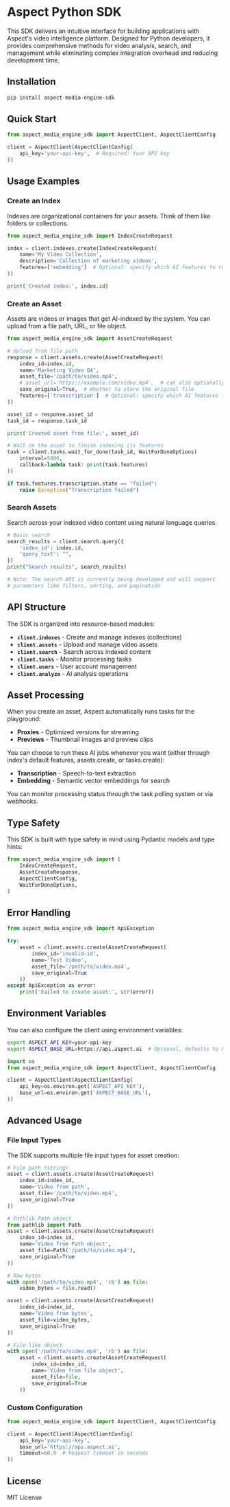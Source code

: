 # Aspect Python SDK

This SDK delivers an intuitive interface for building applications with Aspect's video intelligence platform. Designed for Python developers, it provides comprehensive methods for video analysis, search, and management while eliminating complex integration overhead and reducing development time.

## Installation

```bash
pip install aspect-media-engine-sdk
```

## Quick Start

```python
from aspect_media_engine_sdk import AspectClient, AspectClientConfig

client = AspectClient(AspectClientConfig(
    api_key='your-api-key',  # Required: Your API key 
))
```

## Usage Examples

### Create an Index

Indexes are organizational containers for your assets. Think of them like folders or collections.

```python
from aspect_media_engine_sdk import IndexCreateRequest

index = client.indexes.create(IndexCreateRequest(
    name='My Video Collection',
    description='Collection of marketing videos',
    features=['embedding']  # Optional: specify which AI features to run by default on all assets when they're created in this index
))

print('Created index:', index.id)
```

### Create an Asset

Assets are videos or images that get AI-indexed by the system. You can upload from a file path, URL, or file object.

```python
from aspect_media_engine_sdk import AssetCreateRequest

# Upload from file path
response = client.assets.create(AssetCreateRequest(
    index_id=index.id,
    name='Marketing Video Q4',
    asset_file='/path/to/video.mp4',
    # asset_url='https://example.com/video.mp4',  # can also optionally pass a url instead of file
    save_original=True,  # Whether to store the original file
    features=['transcription']  # Optional: specify which AI features to additionally run specifically for this asset (union with index default features)
))

asset_id = response.asset_id
task_id = response.task_id

print('Created asset from file:', asset_id)

# Wait on the asset to finish indexing its features
task = client.tasks.wait_for_done(task_id, WaitForDoneOptions(
    interval=5000,
    callback=lambda task: print(task.features)
))

if task.features.transcription.state == "failed":
    raise Exception("Transcription failed")
```

### Search Assets

Search across your indexed video content using natural language queries.

```python
# Basic search
search_results = client.search.query({
    'index_id': index.id,
    'query_text': "",
})
print("Search results", search_results)

# Note: The search API is currently being developed and will support
# parameters like filters, sorting, and pagination
```

## API Structure

The SDK is organized into resource-based modules:

- **`client.indexes`** - Create and manage indexes (collections)
- **`client.assets`** - Upload and manage video assets
- **`client.search`** - Search across indexed content
- **`client.tasks`** - Monitor processing tasks
- **`client.users`** - User account management
- **`client.analyze`** - AI analysis operations

## Asset Processing

When you create an asset, Aspect automatically runs tasks for the playground:

- **Proxies** - Optimized versions for streaming
- **Previews** - Thumbnail images and preview clips

You can choose to run these AI jobs whenever you want (either through index's default features, assets.create, or tasks.create):

- **Transcription** - Speech-to-text extraction
- **Embedding** - Semantic vector embeddings for search

You can monitor processing status through the task polling system or via webhooks.

## Type Safety

This SDK is built with type safety in mind using Pydantic models and type hints:

```python
from aspect_media_engine_sdk import (
    IndexCreateRequest,
    AssetCreateResponse,
    AspectClientConfig,
    WaitForDoneOptions,
)
```

## Error Handling

```python
from aspect_media_engine_sdk import ApiException

try:
    asset = client.assets.create(AssetCreateRequest(
        index_id='invalid-id',
        name='Test Video',
        asset_file='/path/to/video.mp4',
        save_original=True
    ))
except ApiException as error:
    print('Failed to create asset:', str(error))
```

## Environment Variables

You can also configure the client using environment variables:

```bash
export ASPECT_API_KEY=your-api-key
export ASPECT_BASE_URL=https://api.aspect.ai  # Optional, defaults to https://api.aspect.inc
```

```python
import os
from aspect_media_engine_sdk import AspectClient, AspectClientConfig

client = AspectClient(AspectClientConfig(
    api_key=os.environ.get('ASPECT_API_KEY'),
    base_url=os.environ.get('ASPECT_BASE_URL'),
))
```

## Advanced Usage

### File Input Types

The SDK supports multiple file input types for asset creation:

```python
# File path (string)
asset = client.assets.create(AssetCreateRequest(
    index_id=index_id,
    name='Video from path',
    asset_file='/path/to/video.mp4',
    save_original=True
))

# Pathlib.Path object
from pathlib import Path
asset = client.assets.create(AssetCreateRequest(
    index_id=index_id,
    name='Video from Path object',
    asset_file=Path('/path/to/video.mp4'),
    save_original=True
))

# Raw bytes
with open('/path/to/video.mp4', 'rb') as file:
    video_bytes = file.read()

asset = client.assets.create(AssetCreateRequest(
    index_id=index_id,
    name='Video from bytes',
    asset_file=video_bytes,
    save_original=True
))

# File-like object
with open('/path/to/video.mp4', 'rb') as file:
    asset = client.assets.create(AssetCreateRequest(
        index_id=index_id,
        name='Video from file object',
        asset_file=file,
        save_original=True
    ))
```

### Custom Configuration

```python
from aspect_media_engine_sdk import AspectClient, AspectClientConfig

client = AspectClient(AspectClientConfig(
    api_key='your-api-key',
    base_url='https://api.aspect.ai',
    timeout=60.0  # Request timeout in seconds
))
```

## License

MIT License